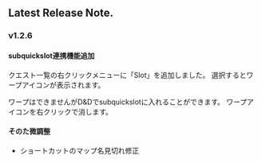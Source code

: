 ## Latest Release Note.

### v1.2.6

#### subquickslot連携機能追加

クエスト一覧の右クリックメニューに「Slot」を追加しました。
選択するとワープアイコンが表示されます。

ワープはできませんがD&Dでsubquickslotに入れることができます。
ワープアイコンを右クリックで消します。

#### そのた微調整

- ショートカットのマップ名見切れ修正
